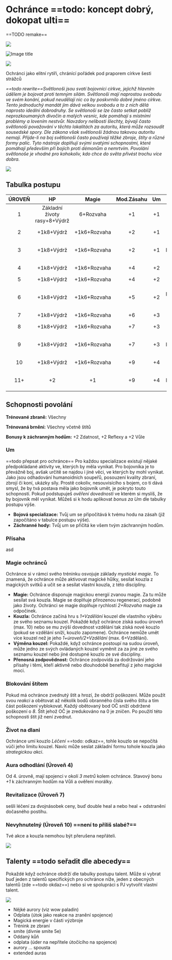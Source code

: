 # Ochránce ==todo: koncept dobrý, dokopat ulti==

 ==TODO remake==

<img src="/assets/sep_line.png"/>

![Image title](/assets/OW/classes/Lightbringer.png)

<img src="/assets/sep_line.png"/>

Ochránci jako elitní rytíři, chránící pořádek pod praporem církve šesti strážců

*==todo rewrite==Světlonoši jsou svatí bojovníci církve, jejichž hlavním údělem je bojovat proti temným silám. Světlonoši mají naprostou svobodu ve svém konání, pokud neudělají nic co by poskvrnilo dobré jméno církve. Tento jednoduchý mandát jim dává velkou svobodu a to z nich dělá naprosto ideální dobrodruhy. Se světlonoši se lze často setkat poblíž neprozkoumaných divočin a malých vesnic, kde pomáhají s místními problémy a lovením nestvůr. Navzdory nelibosti šlechty, bývají často světlonoši považování v těchto lokalitách za autoritu, která může rozsoudit sousedské spory. Dle zákona však světlonoši žádnou takovou autoritu nemají. Přijde-li na boj světlonoši často používají těžké zbroje, štíty a  různé formy palic. Tyto nástroje doplňují svými svatými schopnostmi, které pomáhají především při bojích proti démonům a nemrtvím. Povolání světlonoše je vhodné pro kohokoliv, kdo chce do světa přivést trochu více dobra.*

<img src="/assets/sep_line.png"/>

## Tabulka postupu

| ÚROVEŇ |              HP              |    Magie     | Mod.Zásahu |  Um  |              Odemyká              |
| :----: | :--------------------------: | :----------: | :--------: | :--: | :-------------------------------: |
|   1    | Základní životy rasy+8+Výdrž |  6+Rozvaha   |     +1     |  +1  |              Um, asd              |
|   2    |          +1k8+Výdrž          | +1k6+Rozvaha |     +2     |  +1  |         Talent, +1 Kouzlo         |
|   3    |          +1k8+Výdrž          | +1k6+Rozvaha |     +2     |  +1  |        +1 Dovednostní bod         |
|   4    |          +1k8+Výdrž          | +1k6+Rozvaha |     +4     |  +2  |          asd, +1 Kouzlo           |
|   5    |          +1k8+Výdrž          | +1k6+Rozvaha |     +4     |  +2  |              Talent               |
|   6    |          +1k8+Výdrž          | +1k6+Rozvaha |     +5     |  +2  |   +1 Dovednostní bod, +1 Kouzlo   |
|   7    |          +1k8+Výdrž          | +1k6+Rozvaha |     +6     |  +3  |                asd                |
|   8    |          +1k8+Výdrž          | +1k6+Rozvaha |     +7     |  +3  |         Talent, +1 Kouzlo         |
|   9    |          +1k8+Výdrž          | +1k6+Rozvaha |     +7     |  +3  |        +1 Dovednostní bod         |
|   10   |          +1k8+Výdrž          | +1k6+Rozvaha |     +9     |  +4  |          asd, +1 Kouzlo           |
|  11+   |              +2              |      +1      |     +9     |  +4  | Talent (a každou další 3. úroveň) |

## Schopnosti povolání

**Trénované zbraně:** Všechny

**Trénovaná brnění:** Všechny včetně štítů

**Bonusy k záchranným hodům:** +2 Zdatnost, +2 Reflexy a +2 Vůle

### Um

==todo přepsat pro ochránce== Pro každou specializace existují nějaké předpokládané aktivity ve, kterých by měla vynikat. Pro bojovníka je to převážně boj, avšak určitě se najdou i jiné věci, ve kterých by mohl vynikat. Jako jsou odhadování humanoidních soupeřů, posouzení kvality zbraní, zbrojí či koní, ukázky síly. Prostě cokoliv, nesouvisícího s bojem, co ti dává smysl, že by tvá postava měla jako bojovník umět, je pokryto touto schopností. Pokud podstupuješ *ověření dovednosti* ve kterém si myslíš, že by bojovník měl vynikat. Můžeš si k hodu aplikovat *bonus za Um* dle tabulky postupu výše.

- **Bojová specializace:** Tvůj um se připočítává k tvému hodu na zásah (již započítáno v tabulce postupu výše).
- **Záchranné hody:** Tvůj um se přičítá ke všem tvým záchranným hodům.

### Přísaha

asd

### Magie ochránců

Ochránce si v rámci svého tréninku osvojuje základy *mystické magie*. To znamená, že ochránce může aktivovat magické hůlky, sesílat kouzla z magických svitků a učit se a sesílat vlastní kouzla, z této disciplíny.

- **Magie:** Ochránce disponuje magickou energií zvanou magie. Za tu může sesílat svá kouzla. Magie se doplňuje přirozenou regenerací, podobně jako životy. Ochránci se magie doplňuje rychlostí *2+Rozvaha* magie za odpočinek.
- **Kouzla:** Ochránce začíná hru s *1+Vzdělání* kouzel dle vlastního výběru ze svého seznamu kouzel. Pokaždé když ochránce získá sudou úroveň (max. 10) nebo se mu zvýší dovednost vzdělání tak získá nové kouzlo (pokud se vzdělání sníží, kouzlo zapomene). Ochránce nemůže umět více kouzel než je jeho *1+úroveň/2+Vzdělání* (max. 6+Vzdělání).
- **Výměna kouzel:** Pokaždé, když ochránce postoupí na sudou úroveň, může jedno ze svých ovládaných kouzel vyměnit za za jiné ze svého seznamu kouzel nebo jiné dostupné kouzlo ze své disciplíny.
- **Přenosná zodpovědnost:** Ochránce zodpovídá za dodržování jeho přísahy i těmi, kteří aktivně nebo dlouhodobě benefitují z jeho magické moci.

### Blokování štítem

Pokud má ochránce zvednutý štít a hrozí, že obdrží poškození. Může použít svou *reakci* a obětovat až několik bodů obranného čísla svého štítu a tím část poškození vyblokovat. Každý obětovaný bod OČ sníží obdržené poškození o *8*. Štít jehož OČ je zredukováno na 0 je zničen. Po použití této schopnosti štít již není zvednut.

### Život na dlani

Ochránce umí kouzlo *Léčení* ==todo: odkaz==, tohle kouzlo se nepočítá vúči jeho limitu kouzel. Navíc může seslat základní formu tohole kouzla jako *strategickou akci*.

### Aura odhodlání (Úroveň 4)

Od 4. úrovně, mají spojenci v okolí *3 metrů* kolem ochránce. Stavový bonu *+1* k záchranným hodům na Vůli a ověření morálky.

### Revitalizace (Úroveň 7)

sešli léčení za dvojnásobek ceny, buď double heal a nebo heal + odstranění dočasného postihu.

### Nevyhnutelný (Úroveň 10) ==není to příliš slabé?==

Tvé akce a kouzla nemohou být přerušena nepřáteli.

<img src="/assets/sep_line.png"/>

## Talenty ==todo seřadit dle abecedy==

Pokaždé když ochránce obdrží dle tabulky postupu talent. Může si vybrat buď jeden z talentů specifických pro ochránce níže, jeden z obecných talentů (zde ==todo okdaz==) nebo si ve spolupráci s PJ vytvořit vlastní talent.

<img src="/assets/sep_line.png"/>

- Nějké aurory (viz wow paladin)
- Odplata (útok jako reakce na zranění spojence)
- Magická energie v části výzbroje
- Trénink ze zbraní
- smite (divnie smite 5e)
- Oddaný kůň
- odplata (úder na nepřítele útočícího na spojence)
- aurory ... spousta
- extended auras
